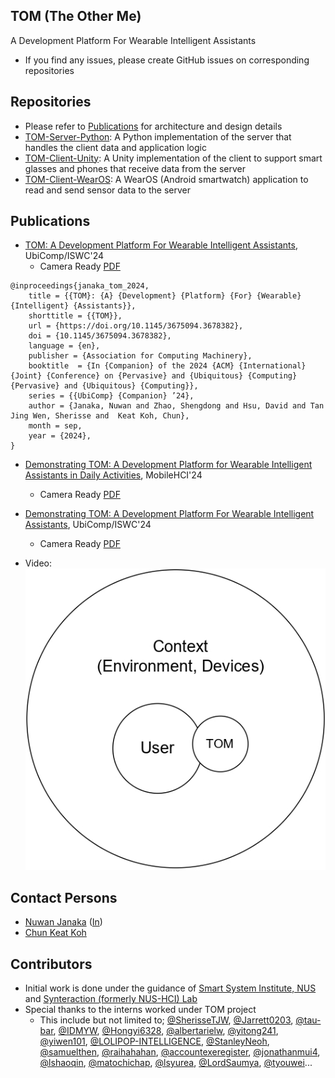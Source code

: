 ## TOM (The Other Me)
A Development Platform For Wearable Intelligent Assistants

- If you find any issues, please create GitHub issues on corresponding repositories


## Repositories
- Please refer to [Publications](#Publications) for architecture and design details
- [TOM-Server-Python](https://github.com/TOM-Platform/TOM-Server-Python): A Python implementation of the server that handles the client data and application logic
- [TOM-Client-Unity](https://github.com/TOM-Platform/TOM-Client-Unity): A Unity implementation of the client to support smart glasses and phones that receive data from the server
- [TOM-Client-WearOS](https://github.com/TOM-Platform/TOM-Client-WearOS): A WearOS (Android smartwatch) application to read and send sensor data to the server


## Publications
- [TOM: A Development Platform For Wearable Intelligent Assistants](https://doi.org/10.1145/3675094.3678382), UbiComp/ISWC'24
  - Camera Ready [PDF](paper/Ubicomp24_TOM.pdf)
```
@inproceedings{janaka_tom_2024,
	title = {{TOM}: {A} {Development} {Platform} {For} {Wearable} {Intelligent} {Assistants}},
	shorttitle = {{TOM}},
	url = {https://doi.org/10.1145/3675094.3678382},
	doi = {10.1145/3675094.3678382},
	language = {en},
	publisher = {Association for Computing Machinery},
	booktitle  = {In {Companion} of the 2024 {ACM} {International} {Joint} {Conference} on {Pervasive} and {Ubiquitous} {Computing} {Pervasive} and {Ubiquitous} {Computing}},
	series = {{UbiComp} {Companion} ’24},
	author = {Janaka, Nuwan and Zhao, Shengdong and Hsu, David and Tan Jing Wen, Sherisse and  Keat Koh, Chun},
	month = sep,
	year = {2024},
}
```
- [Demonstrating TOM: A Development Platform for Wearable Intelligent Assistants in Daily Activities](https://doi.org/10.1145/3640471.3680445), MobileHCI'24
  - Camera Ready [PDF](paper/MobileHCI24_Demonstrating_TOM.pdf)
- [Demonstrating TOM: A Development Platform For Wearable Intelligent Assistants](https://doi.org/10.1145/3675094.3677551), UbiComp/ISWC'24
  - Camera Ready [PDF](paper/UbiComp24_Demonstrating_TOM.pdf)

- Video: [![Video](paper/conceptual_entities.jpg)](https://youtu.be/jF5aA-_rCbM)


## Contact Persons
- [Nuwan Janaka](https://ssi.nus.edu.sg/#people) ([In](https://www.linkedin.com/in/nuwan-janaka/))
- [Chun Keat Koh](https://ssi.nus.edu.sg/#people)

## Contributors
- Initial work is done under the guidance of [Smart System Institute, NUS](https://ssi.nus.edu.sg) and [Synteraction (formerly NUS-HCI) Lab](https://synteraction.org/)
- Special thanks to the interns worked under TOM project
  - This include but not limited to; [@SherisseTJW](https://www.github.com/SherisseTJW), [@Jarrett0203](https://www.github.com/Jarrett0203), [@tau-bar](https://www.github.com/tau-bar), [@IDMYW](https://www.github.com/IDMYW), [@Hongyi6328](https://www.github.com/Hongyi6328), [@albertarielw](https://www.github.com/albertarielw), [@yitong241](https://www.github.com/yitong241), [@yiwen101](https://www.github.com/yiwen101), [@LOLIPOP-INTELLIGENCE](https://www.github.com/LOLIPOP-INTELLIGENCE), [@StanleyNeoh](https://www.github.com/StanleyNeoh), [@samuelthen](https://www.github.com/samuelthen), [@raihahahan](https://www.github.com/raihahahan), [@accountexeregister](https://www.github.com/accountexeregister), [@jonathanmui4](https://www.github.com/jonathanmui4), [@lshaoqin](https://www.github.com/lshaoqin), [@matochichap](https://www.github.com/matochichap), [@lsyurea](https://www.github.com/lsyurea), [@LordSaumya](https://www.github.com/LordSaumya), [@tyouwei](https://www.github.com/tyouwei)...




<!--

https://github.com/marketplace/actions/contribute-list

<a href="https://github.com/OWNER/REPO/graphs/contributors">
  <img src="https://contrib.rocks/image?repo=OWNER/REPO" />
</a>


**Here are some ideas to get you started:**

🙋‍♀️ A short introduction - what is your organization all about?
🌈 Contribution guidelines - how can the community get involved?
👩‍💻 Useful resources - where can the community find your docs? Is there anything else the community should know?
🍿 Fun facts - what does your team eat for breakfast?
🧙 Remember, you can do mighty things with the power of [Markdown](https://docs.github.com/github/writing-on-github/getting-started-with-writing-and-formatting-on-github/basic-writing-and-formatting-syntax)
-->
